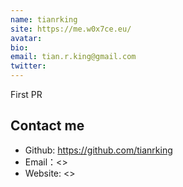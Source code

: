 ```yaml
---
name: tianrking
site: https://me.w0x7ce.eu/
avatar: 
bio: 
email: tian.r.king@gmail.com
twitter: 
---
```


First PR

## Contact me

- Github: <https://github.com/tianrking>
- Email：<>
- Website: <>
